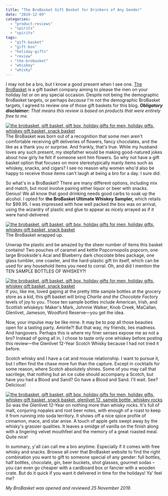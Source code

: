 ```yaml
---
title: "The BroBasket Gift Basket for Drinkers of Any Gender"
date: "2019-12-09"
categories:
  - "product-reviews"
  - "spirits"
  - "spirits"
tags:
  - "gift-basket"
  - "gift-box"
  - "holiday-gifts"
  - "review"
  - "the-brobasket"
  - "whiskey"
  - "whisky"
---
```


I may not be a bro, but I know a good present when I see one. [The BroBasket](https://www.thebrobasket.com/christmas-gifts-for-men/) is a gift basket company aiming to please the men on your holiday list or on any special occasion. Despite not being the demographic BroBasket targets, or perhaps _because_ I'm not the demographic BroBasket targets, I agreed to review one of those gift baskets for this blog. **_Obligatory disclaimer:_** _That means this review is based on products that were entirely free to me._

[![the brobasket, gift basket, gift box, holiday gifts for men, holiday gifts, whiskey gift basket, snack basket](https://thegourmez-wpmedia.s3.amazonaws.com/2019/12/BroBasket-002-375x500.jpg)](https://thegourmez-wpmedia.s3.amazonaws.com/2019/12/BroBasket-002.jpg)The BroBasket was born out of a recognition that some men aren't comfortable receiving gift deliveries of flowers, fancy chocolates, and the like as a thank you or surprise. And frankly, that's true. While my husband loves any such present, my stepfather would be making good-natured jokes about how girly he felt if someone sent him flowers. So why not have a gift basket option that focuses on more stereotypically manly items such as whiskey, snacks, and cigars? I see no reason why women who'd also be happy to receive those items can't laugh at being a bro for a day. I sure did.

So what's in a BroBasket? There are many different options, including mix and match, but most involve pairing either liquor or beer with snacks. Genius! We all know that good drinking needs good carbs to soak up the alcohol. I opted for **the BroBasket Ultimate Whiskey Sampler,** which retails for $99.95. I was impressed with how well packed the box was on arrival, using the wizardry of plastic and glue to appear as nicely arrayed as if it were hand-delivered.




<div class="caption">

[![the brobasket, gift basket, gift box, holiday gifts for men, holiday gifts, whiskey gift basket, snack basket](https://thegourmez-wpmedia.s3.amazonaws.com/2019/12/BroBasket-001-400x500.jpg)](https://thegourmez-wpmedia.s3.amazonaws.com/2019/12/BroBasket-001.jpg) The BroBasket wrapped up.</div>


Unwrap the plastic and be amazed by the sheer number of items this basket contains! Two pouches of caramel and kettle Popcornopolis popcorn, one large Brookside's Acai and Blueberry dark chocolate bites package, one glass tumbler, one coaster, and the hard-plastic gift tin itself, which can be used for any household items you need to corral. Oh, and did I mention the TEN SAMPLE BOTTLES OF WHISKEY?!

[![the brobasket, gift basket, gift box, holiday gifts for men, holiday gifts, whiskey gift basket, snack basket](https://thegourmez-wpmedia.s3.amazonaws.com/2019/12/BroBasket-003-500x402.jpg)](https://thegourmez-wpmedia.s3.amazonaws.com/2019/12/BroBasket-003.jpg)If you, like me, loved gaping at the pretty little sample bottles at the grocery store as a kid, this gift basket will bring _Charlie and the Chocolate Factory_ levels of joy to you. Those ten sample bottles include American, Irish, and Scottish whiskeys: Maker's Mark, Johnnie Walker, Knob Creek, MaCallan, Glenlivet, Jameson, Woodford Reserve—you get the idea.

Now, your impulse may be like mine. It may be to pop all those beauties open for a tasting party. Amirite?! But that way, my friends, lies madness. And hangovers. Perhaps this is where my finer senses expose me as not a bro? Instead of going all in, I chose to taste only one whiskey before posting this review—the Glenlivet 12-Year Scotch Whisky because I had not tried it before.

Scotch whisky and I have a cat and mouse relationship. I want to pursue it, but I often find the chase more fun than the capture. Except in cocktails for some reason, where Scotch absolutely shines. Some of you may call that sacrilege, that nothing but an ice cube should accompany a Scotch, but have you had a Blood and Sand? Go have a Blood and Sand. I'll wait. See? Delicious!

[![the brobasket, gift basket, gift box, holiday gifts for men, holiday gifts, whiskey gift basket, snack basket, glenlivet 12, sample bottle, whiskey rocks](https://thegourmez-wpmedia.s3.amazonaws.com/2019/12/BroBasket-004-404x500.jpg)](https://thegourmez-wpmedia.s3.amazonaws.com/2019/12/BroBasket-004.jpg)So was the Glenlivet 12-Year on nothing more than whisky rocks. It's full of malt, conjuring nopales and root beer notes, with enough of a roast to keep it from running into soda territory. It shows off a nice spice profile of cinnamon, mace, and star anise. A touch of apple gets swept away by the whisky's grassier qualities. It leaves a smidge of vanilla on the finish along with a lingering velvet mouthfeel and the memory of a great roasted meal. Quite nice!

In summary, y'all can call me a bro anytime. Especially if it comes with free whisky and snacks. Browse all over that BroBasket website to find the right combination you want to gift to someone special of any gender: full bottles, half bottles, chocolate, gin, beer buckets, shot glasses, gourmet sodas – you can even go cheaper with a cardboard box or fancier with a wooden crate. But do it quick if you want it delivered in time for the holidays! Ya' feel me?

_My BroBasket was opened and reviewed 25 November 2019._
